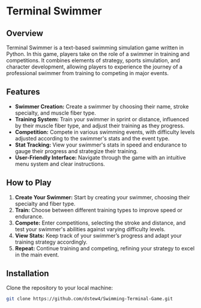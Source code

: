 # Terminal Swimmer

## Overview

Terminal Swimmer is a text-based swimming simulation game written in Python. In this game, players take on the role of a swimmer in training and competitions. It combines elements of strategy, sports simulation, and character development, allowing players to experience the journey of a professional swimmer from training to competing in major events.

## Features

- **Swimmer Creation:** Create a swimmer by choosing their name, stroke specialty, and muscle fiber type.
- **Training System:** Train your swimmer in sprint or distance, influenced by their muscle fiber type, and adjust their training as they progress.
- **Competition:** Compete in various swimming events, with difficulty levels adjusted according to the swimmer's stats and the event type.
- **Stat Tracking:** View your swimmer's stats in speed and endurance to gauge their progress and strategize their training.
- **User-Friendly Interface:** Navigate through the game with an intuitive menu system and clear instructions.

## How to Play

1. **Create Your Swimmer:** Start by creating your swimmer, choosing their specialty and fiber type.
2. **Train:** Choose between different training types to improve speed or endurance.
3. **Compete:** Enter competitions, selecting the stroke and distance, and test your swimmer's abilities against varying difficulty levels.
4. **View Stats:** Keep track of your swimmer’s progress and adapt your training strategy accordingly.
5. **Repeat:** Continue training and competing, refining your strategy to excel in the main event.

## Installation

Clone the repository to your local machine:

```bash
git clone https://github.com/dstew4/Swimming-Terminal-Game.git
